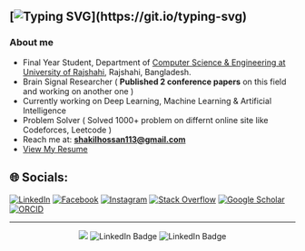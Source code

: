 [![Typing SVG](https://readme-typing-svg.demolab.com?font=Fira+Code&duration=1001&pause=1000&width=800&lines=%F0%9F%91%8B+Assalamualaikum%2C+I'm+Shakil+Hossan.;)](https://git.io/typing-svg)
---
### About me 
  - Final Year Student, Department of [Computer Science & Engineering at University of Rajshahi](https://www.ru.ac.bd/), Rajshahi, Bangladesh.
  - Brain Signal Researcher ( **Published 2 conference papers** on this field and working on another one )
  - Currently working on Deep Learning, Machine Learning & Artificial Intelligence
  - Problem Solver ( Solved 1000+ problem on differnt online site like Codeforces, Leetcode )
  - Reach me at: **shakilhossan113@gmail.com**
  - [View My Resume]()
    
<!--  
#### Socials
[<img src='https://cdn-icons-png.flaticon.com/512/145/145807.png' alt='linkedin' height='40'>](https://www.linkedin.com/in/shakil-hossan-b23bbb256/)
[<img src='https://cdn-icons-png.flaticon.com/512/733/733553.png' alt='github' height='40'>](https://github.com/Shakil-RU)
[<img src='https://cdn-icons-png.flaticon.com/512/2111/2111628.png' alt='stackoverflow' height='40'>](https://stackoverflow.com/users/19773149/shakil-hossan)
[<img src='https://cdn-icons-png.flaticon.com/512/2111/2111646.png' alt='telegram' height='40'>]()
[<img src='https://cdn-icons-png.flaticon.com/512/3670/3670124.png' alt='facebook' height='40'>](https://www.facebook.com/shakil.nirob.56)
-->

## 🌐 Socials:

 [![LinkedIn](https://img.shields.io/badge/LinkedIn-%230077B5.svg?style=for-the-badge&logo=linkedin&logoColor=white)](https://www.linkedin.com/in/shakil-hossan-b23bbb256/) [![Facebook](https://img.shields.io/badge/Facebook-%231877F2.svg?style=for-the-badge&logo=Facebook&logoColor=white)](https://www.facebook.com/shakil.nirob.56) [![Instagram](https://img.shields.io/badge/Instagram-%23E4405F.svg?style=for-the-badge&logo=Instagram&logoColor=white)]() [![Stack Overflow](https://img.shields.io/badge/-Stackoverflow-FE7A16?style=for-the-badge&logo=stack-overflow&logoColor=white)](https://stackoverflow.com/users/19773149/shakil-hossan) [![Google Scholar](https://img.shields.io/badge/Google%20Scholar-4285F4?style=for-the-badge&logo=google-scholar&logoColor=white)](https://scholar.google.com/citations?view_op=list_works&hl=en&hl=en&user=I8Y7MUsAAAAJ&gmla=AH8HC4yYdacbq2sSp0SUJjBS2uDJJD8cVVmbCeiHrLBdPfxMJDGnck2i1u75fJQ_XuPgQ3HIBpHX0AdSVWAsAp23NczJo8-OFZaQpC7ihDw&sciund=15326787524171128844) [![ORCID](https://img.shields.io/badge/orcid-A6CE39?style=for-the-badge&logo=orcid&logoColor=white)](https://orcid.org/my-orcid?orcid=0009-0003-7643-5553)

<!--  [![Gmail](https://img.shields.io/badge/Gmail-D14836?style=for-the-badge&logo=gmail&logoColor=white)](mailto:mdhasnainali.01@gmail.com) -->


---

<p align="center">
    <img src="https://komarev.com/ghpvc/?username=Shakil-RU&color=blue">
    <img  src="https://img.shields.io/github/followers/Shakil-RU?label=Follow" alt="LinkedIn Badge"/>
    <img src="https://img.shields.io/github/stars/Shakil-RU?affiliations=OWNER%2CCOLLABORATOR" alt="LinkedIn Badge"/>
</p>
